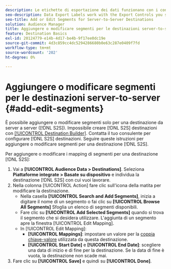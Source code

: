 ```yaml
---
description: Le etichette di esportazione dei dati funzionano con i controlli di esportazione impostati su un'origine dati. Le etichette di esportazione dei dati impediscono l’aggiunta di caratteristiche soggette a restrizioni a un segmento e l’invio di dati del segmento a una destinazione. Puoi impostare più etichette di esportazione su un cookie o una destinazione URL nuova o esistente.
seo-description: Data Export Labels work with the Export Controls you set on a data source. Data Export Labels prevent you from adding restricted traits to a segment and from sending segment data to a destination. You can set multiple export labels to a new or existing cookie or URL destination.
seo-title: Add or Edit Segments for Server-to-Server Destinations
solution: Audience Manager
title: Aggiungere o modificare segmenti per le destinazioni server-to-server
feature: Destination Basics
exl-id: 20124779-e14b-4d17-be4b-9f17ee0dc19e
source-git-commit: 4d3c859cc4dc5294286680b0e63c287e0409f7fd
workflow-type: tm+mt
source-wordcount: '202'
ht-degree: 0%

---
```


# Aggiungere o modificare segmenti per le destinazioni server-to-server {#add-edit-segments}

È possibile aggiungere o modificare segmenti solo per una destinazione da server a server ([!DNL S2S]). Impossibile creare [!DNL S2S] destinazioni con [[!UICONTROL Destination Builder]](/help/using/features/destinations/destination-builder.md). Contatta il tuo consulente per configurare [!DNL S2S] destinazioni. Seguire queste istruzioni per aggiungere o modificare segmenti per una destinazione [!DNL S2S].

<!-- destination-s2s-edit.xml -->

Per aggiungere o modificare i mapping di segmenti per una destinazione [!DNL S2S]:

1. Vai a **[!UICONTROL Audience Data > Destinations]**. Seleziona **Piattaforme integrate > Basate su dispositivo** e individua la destinazione [!DNL S2S] con cui vuoi lavorare.
2. Nella colonna [!UICONTROL Action] fare clic sull&#39;icona della matita per modificare la destinazione.
   * Nella casella **[!UICONTROL Search and Add Segments]**, inizia a digitare il nome di un segmento o fai clic su **[!UICONTROL Browse All Segments]** Sfoglia un elenco di segmenti disponibili.
   * Fare clic su **[!UICONTROL Add Selected Segments]** quando si trova il segmento che si desidera utilizzare. L&#39;aggiunta di un segmento apre la finestra [!UICONTROL Edit Mapping].
   * In [!UICONTROL Edit Mapping]:
      * **[!UICONTROL Mappings]**: impostare un valore per la [coppia chiave-valore](../../features/destinations/key-value-pairs.md) utilizzata da questa destinazione.
      * **[!UICONTROL Start Date]** e **[!UICONTROL End Date]**: scegliere una data di inizio e di fine per la destinazione. Se la data di fine è vuota, la destinazione non scade mai.
3. Fare clic su **[!UICONTROL Save]** e quindi su **[!UICONTROL Done]**.
